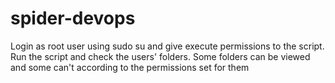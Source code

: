 # spider-devops
Login as root user using sudo su and give execute permissions to the script. Run the script and check the users' folders. Some folders can be viewed and some can't according to the permissions set for them
